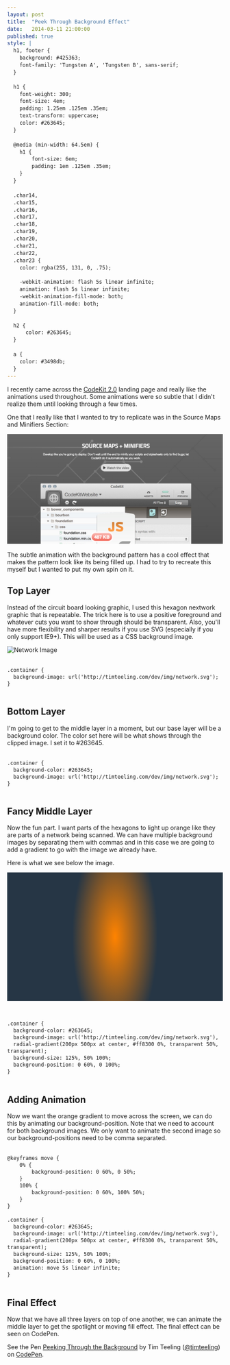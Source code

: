 ```yaml
---
layout: post
title:  "Peek Through Background Effect"
date:   2014-03-11 21:00:00
published: true
style: |
  h1, footer {
    background: #425363;
    font-family: 'Tungsten A', 'Tungsten B', sans-serif;
  }

  h1 {
    font-weight: 300;
    font-size: 4em;
    padding: 1.25em .125em .35em;
    text-transform: uppercase;
    color: #263645;
  }

  @media (min-width: 64.5em) {
    h1 { 
        font-size: 6em;
        padding: 1em .125em .35em;
    }
  }

  .char14,
  .char15,
  .char16,
  .char17,
  .char18,
  .char19,
  .char20,
  .char21,
  .char22,
  .char23 {
    color: rgba(255, 131, 0, .75);

    -webkit-animation: flash 5s linear infinite;
    animation: flash 5s linear infinite;
    -webkit-animation-fill-mode: both;
    animation-fill-mode: both;
  }

  h2 {
      color: #263645;
  }

  a {
    color: #3498db;
  }
---
```


<span class="scaps">I recently came across</span> the [CodeKit 2.0](http://incident57.com/codekit) landing page and really like the  animations used throughout. Some animations were so subtle that I didn't realize them until looking through a few times.

One that I really like that I wanted to try to replicate was in the Source Maps and Minifiers Section:

<img src="/img/codekit-source-maps.png" alt="CodeKit 2.0 Source Maps">

The subtle animation with the background pattern has a cool effect that makes the pattern look like its being filled up. I had to try to recreate this myself but I wanted to put my own spin on it.

## Top Layer
Instead of the circuit board looking graphic, I used this hexagon nextwork  graphic that is repeatable. The trick here is to use a positive foreground and whatever cuts you want to show through should be transparent. Also, you'll have more flexibility and sharper results if you use SVG (especially if you only support IE9+). This will be used as a CSS background image.

<img src="http://timteeling.com/dev/img/network.svg" alt="Network Image" />

<pre>
<code class="language-css">
.container {
  background-image: url('http://timteeling.com/dev/img/network.svg');
}
</code>
</pre>

## Bottom Layer
I'm going to get to the middle layer in a moment, but our base layer will be a background color. The color set here will be what shows through the clipped image. I set it to #263645.

<pre>
<code class="language-css">
.container {
  background-color: #263645;
  background-image: url('http://timteeling.com/dev/img/network.svg');
}
</code>
</pre>

## Fancy Middle Layer
Now the fun part. I want parts of the hexagons to light up orange like they are parts of a network being scanned. We can have multiple background images by separating them with commas and in this case we are going to add a gradient to go with the image we already have.

Here is what we see below the image.

<div style="margin-bottom: 2em; background-color: #263645; background-image: radial-gradient(200px 500px at center, #ff8300 0%, transparent 50%, transparent); height: 300px;"></div>

<pre>
<code class="language-css">
.container {
  background-color: #263645;
  background-image: url('http://timteeling.com/dev/img/network.svg'),
  radial-gradient(200px 500px at center, #ff8300 0%, transparent 50%, transparent);
  background-size: 125%, 50% 100%;
  background-position: 0 60%, 0 100%;
}
</code>
</pre>

## Adding Animation
Now we want the orange gradient to move across the screen, we can do this by animating our background-position. Note that we need to account for both background images. We only want to animate the second image so our background-positions need to be comma separated.

<pre>
<code class="language-css">
@keyframes move {
    0% { 
        background-position: 0 60%, 0 50%;
    }
    100% { 
        background-position: 0 60%, 100% 50%;
    }
}

.container {
  background-color: #263645;
  background-image: url('http://timteeling.com/dev/img/network.svg'),
  radial-gradient(200px 500px at center, #ff8300 0%, transparent 50%, transparent);
  background-size: 125%, 50% 100%;
  background-position: 0 60%, 0 100%;
  animation: move 5s linear infinite;
}
</code>
</pre>


## Final Effect

Now that we have all three layers on top of one another, we can animate the middle layer to get the spotlight or moving fill effect. The final effect can be seen on CodePen.

<p data-height="268" data-theme-id="0" data-slug-hash="KDlCd" data-default-tab="result" class='codepen'>See the Pen <a href='http://codepen.io/timteeling/pen/KDlCd'>Peeking Through the Background</a> by Tim Teeling (<a href='http://codepen.io/timteeling'>@timteeling</a>) on <a href='http://codepen.io'>CodePen</a>.</p>
<script async src="//codepen.io/assets/embed/ei.js"></script>
